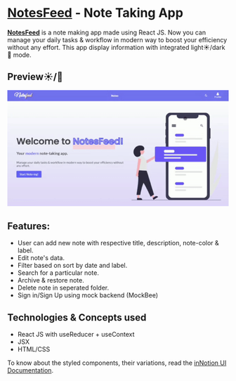 # [NotesFeed](https://notesfeed.netlify.app) - Note Taking App

[**NotesFeed**](https://notesfeed.netlify.app) is a note making app made using React JS. Now you can manage your daily tasks & workflow in modern way to boost your efficiency without any effort. This app display information with integrated light☀️/dark🌙 mode.

## Preview☀️/🌙

![notesfeed](src/toolkit/assets/notesfeed.gif)

## Features:

- User can add new note with respective title, description, note-color & label.
- Edit note's data.
- Filter based on sort by date and label.
- Search for a particular note.
- Archive & restore note.
- Delete note in seperated folder.
- Sign in/Sign Up using mock backend (MockBee)

## Technologies & Concepts used

- React JS with useReducer + useContext
- JSX
- HTML/CSS

To know about the styled components, their variations, read the [inNotion UI Documentation](https://innotion-ui.netlify.app/).
